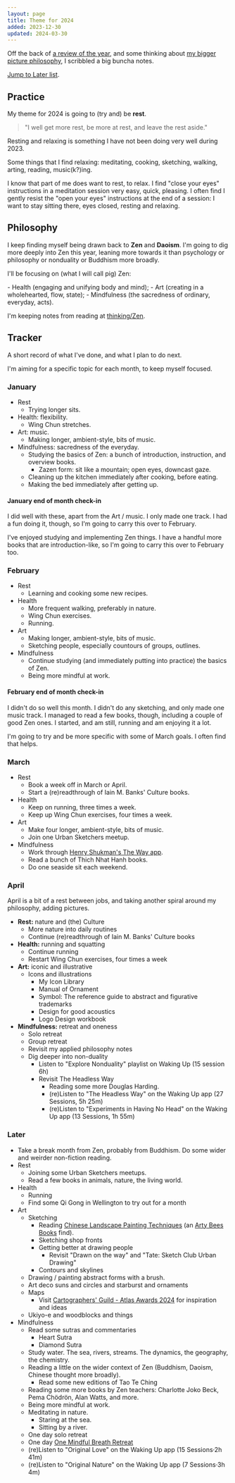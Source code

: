 ```yaml
---
layout: page
title: Theme for 2024
added: 2023-12-30
updated: 2024-03-30
---
```


Off the back of [a review of the year](/thinking/2023-year-in-review/), and some thinking about [my bigger picture philosophy](/thinking/my-philosophy/), I scribbled a big buncha notes.

[Jump to Later list](#later).

## Practice

My theme for 2024 is going to (try and) be **rest**.

> "I well get more rest, be more at rest, and leave the rest aside."

Resting and relaxing is something I have not been doing very well during 2023.

Some things that I find relaxing: meditating, cooking, sketching, walking, arting, reading, music(k?)ing.

I know that part of me does want to rest, to relax. I find "close your eyes" instructions in a meditation session very easy, quick, pleasing. I often find I gently resist the "open your eyes" instructions at the end of a session: I want to stay sitting there, eyes closed, resting and relaxing.

## Philosophy

I keep finding myself being drawn back to **Zen** and **Daoism**. I'm going to dig more deeply into Zen this year, leaning more towards it than psychology or philosophy or nonduality or Buddhism more broadly.

I'll be focusing on (what I will call pig) Zen:

<div class="boxout" markdown="1">
- Health (engaging and unifying body and mind);
- Art (creating in a wholehearted, flow, state);
- Mindfulness (the sacredness of ordinary, everyday, acts).
</div>

I'm keeping notes from reading at [thinking/Zen](/thinking/zen/).

## Tracker

A short record of what I've done, and what I plan to do next.

I'm aiming for a specific topic for each month, to keep myself focused.

### January

- Rest
	- Trying longer sits.
- Health: flexibility.
	- Wing Chun stretches.
- Art: music.
	- Making longer, ambient-style, bits of music.
- Mindfulness: sacredness of the everyday.
	- Studying the basics of Zen: a bunch of introduction, instruction, and overview books.
		- Zazen form: sit like a mountain; open eyes, downcast gaze.
	- Cleaning up the kitchen immediately after cooking, before eating.
	- Making the bed immediately after getting up.

#### January end of month check-in

I did well with these, apart from the Art / music. I only made one track. I had a fun doing it, though, so I'm going to carry this over to February.

I've enjoyed studying and implementing Zen things. I have a handful more books that are introduction-like, so I'm going to carry this over to February too.

### February

- Rest
	- Learning and cooking some new recipes.
- Health
	- More frequent walking, preferably in nature.
	- Wing Chun exercises.
	- Running.
- Art
	- Making longer, ambient-style, bits of music.
	- Sketching people, especially countours of groups, outlines.
- Mindfulness
	- Continue studying (and immediately putting into practice) the basics of Zen.
	- Being more mindful at work.

#### February end of month check-in

I didn't do so well this month. I didn't do any sketching, and only made one music track. I managed to read a few books, though, including a couple of good Zen ones. I started, and am still, running and am enjoying it a lot.

I'm going to try and be more specific with some of March goals. I often find that helps.

### March

- Rest
	- Book a week off in March or April.
	- Start a (re)readthrough of Iain M. Banks' Culture books.
- Health
	- Keep on running, three times a week.
	- Keep up Wing Chun exercises, four times a week.
- Art
	- Make four longer, ambient-style, bits of music.
	- Join one Urban Sketchers meetup.
- Mindfulness
	- Work through [Henry Shukman's The Way app](https://www.thewayapp.com/).
	- Read a bunch of Thich Nhat Hanh books.
	- Do one seaside sit each weekend.

### April

April is a bit of a rest between jobs, and taking another spiral around my philosophy, adding pictures.

- **Rest:** nature and (the) Culture
	- More nature into daily routines
	- Continue (re)readthrough of Iain M. Banks' Culture books
- **Health:** running and squatting
	- Continue running
	- Restart Wing Chun exercises, four times a week
- **Art:** iconic and illustrative
	- Icons and illustrations
		- My Icon Library
		- Manual of Ornament
		- Symbol: The reference guide to abstract and figurative trademarks
		- Design for good acoustics
		- Logo Design workbook
- **Mindfulness:** retreat and oneness
	- Solo retreat
	- Group retreat
	- Revisit my applied philosophy notes
	- Dig deeper into non-duality
		- Listen to "Explore Nonduality" playlist on Waking Up (15 session 6h)
		- Revisit The Headless Way
			- Reading some more Douglas Harding.
			- (re)Listen to "The Headless Way" on the Waking Up app (27 Sessions, 5h 25m)
			- (re)Listen to "Experiments in Having No Head" on the Waking Up app (13 Sessions, 1h 55m)
	 
### Later

- Take a break month from Zen, probably from Buddhism. Do some wider and weirder non-fiction reading.
- Rest
    - Joining some Urban Sketchers meetups.
    - Read a few books in animals, nature, the living world.
- Health
	- Running
	- Find some Qi Gong in Wellington to try out for a month
- Art
	- Sketching
		- Reading [Chinese Landscape Painting Techniques](https://www.goodreads.com/book/show/21116145-chinese-landscape-painting-techniques) (an [Arty Bees Books](https://www.artybees.co.nz/) find).
		- Sketching shop fronts
		- Getting better at drawing people
			- Revisit "Drawn on the way" and "Tate: Sketch Club Urban Drawing"
		- Contours and skylines
	- Drawing / painting abstract forms with a brush.
	- Art deco suns and circles and starburst and ornaments
	- Maps
		- Visit [Cartographers' Guild - Atlas Awards 2024](https://cartographersguild.net/content.php?r=414-Atlas-Awards-2024-Time-to-vote) for inspiration and ideas
	- Ukiyo-e and woodblocks and things
- Mindfulness
	- Read some sutras and commentaries
		- Heart Sutra
		- Diamond Sutra
	- Study water. The sea, rivers, streams. The dynamics, the geography, the chemistry.
	- Reading a little on the wider context of Zen (Buddhism, Daoism, Chinese thought more broadly).
		- Read some new editions of Tao Te Ching
	- Reading some more books by Zen teachers: Charlotte Joko Beck, Pema Chödrön, Alan Watts, and more.
	- Being more mindful at work.
	- Meditating in nature.
		- Staring at the sea.
		- Sitting by a river.
	- One day solo retreat
	- One day [One Mindful Breath Retreat](https://onemindfulbreath.substack.com/p/autumn-meditation-retreat)
	- (re)Listen to "Original Love" on the Waking Up app (15 Sessions·2h 41m)
	- (re)Listen to "Original Nature" on the Waking Up app (7 Sessions·3h 4m)